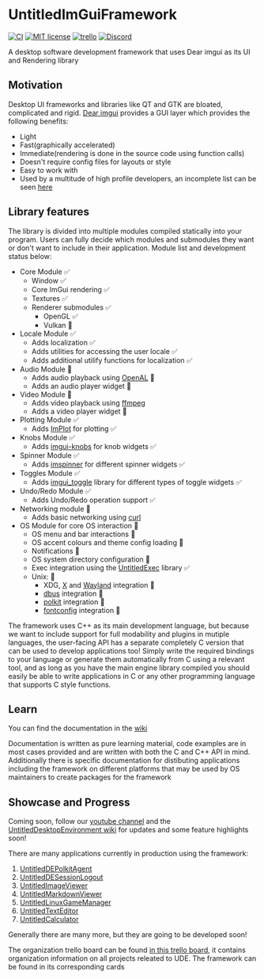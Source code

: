 # UntitledImGuiFramework
[![CI](https://github.com/MadLadSquad/UntitledImGuiFramework/actions/workflows/ci.yaml/badge.svg?branch=master)](https://github.com/MadLadSquad/UntitledImGuiFramework/actions/workflows/ci.yaml)
[![MIT license](https://img.shields.io/badge/License-MIT-blue.svg)](https://lbesson.mit-license.org/)
[![trello](https://img.shields.io/badge/Trello-UDE-blue])](https://trello.com/b/HmfuRY2K/untitleddesktop)
[![Discord](https://img.shields.io/discord/717037253292982315.svg?label=&logo=discord&logoColor=ffffff&color=7389D8&labelColor=6A7EC2)](https://discord.gg/4wgH8ZE)

A desktop software development framework that uses Dear imgui as its UI and Rendering library

## Motivation
Desktop UI frameworks and libraries like QT and GTK are bloated, complicated and rigid. [Dear imgui](https://github.com/ocornut/imgui) provides a GUI layer which provides the following benefits:
- Light
- Fast(graphically accelerated)
- Immediate(rendering is done in the source code using function calls)
- Doesn't require config files for layouts or style
- Easy to work with
- Used by a multitude of high profile developers, an incomplete list can be seen [here](https://github.com/ocornut/imgui/wiki/Software-using-dear-imgui)

## Library features
The library is divided into multiple modules compiled statically into your program. Users can fully decide which modules and submodules they want or don't 
want to include in their application. Module list and development status below:
- Core Module ✅
  - Window ✅
  - Core ImGui rendering ✅
  - Textures ✅
  - Renderer submodules ✅
    - OpenGL ✅
    - Vulkan 🚧
- Locale Module ✅
  - Adds localization ✅
  - Adds utilities for accessing the user locale ✅
  - Adds additional utilify functions for localization ✅
- Audio Module 🚧
  - Adds audio playback using [OpenAL](https://www.openal.org/) 🚧
  - Adds an audio player widget 🚧
- Video Module 🚧
  - Adds video playback using [ffmpeg](https://ffmpeg.org/)
  - Adds a video player widget 🚧
- Plotting Module ✅
  - Adds [ImPlot](https://github.com/epezent/implot) for plotting ✅
- Knobs Module ✅
  - Adds [imgui-knobs](https://github.com/altschuler/imgui-knobs) for knob widgets ✅
- Spinner Module ✅
  - Adds [imspinner](https://github.com/dalerank/imspinner) for different spinner widgets ✅
- Toggles Module ✅
  - Adds [imgui_toggle](https://github.com/cmdwtf/imgui_toggle) library for different types of toggle widgets ✅
- Undo/Redo Module ✅
  - Adds Undo/Redo operation support ✅
- Networking module 🚧
  - Adds basic networking using [curl](https://curl.se/)
- OS Module for core OS interaction 🚧
  - OS menu and bar interactions 🚧
  - OS accent colours and theme config loading 🚧
  - Notifications 🚧
  - OS system directory configuration 🚧
  - Exec integration using the [UntitledExec](https://github.com/MadLadSquad/UntitledExec) library ✅
  - Unix: 🚧
    - XDG, [X](http://www.x.org/) and [Wayland](https://wayland.freedesktop.org/) integration 🚧
    - [dbus](https://www.freedesktop.org/wiki/Software/dbus/) integration 🚧
    - [polkit](https://www.freedesktop.org/wiki/Software/PolicyKit/) integration 🚧
    - [fontconfig](https://www.freedesktop.org/wiki/Software/fontconfig/) integration 🚧

The framework uses C++ as its main development language, but because we want to include support for full modability and plugins in mutiple languages, the 
user-facing API has a separate completely C version that can be used to develop applications too! Simply write the required bindings to your language or
generate them automatically from C using a relevant tool, and as long as you have the main engine library compiled you should easily be able to write
applications in C or any other programming language that supports C style functions.

## Learn
You can find the documentation in the [wiki](https://github.com/MadLadSquad/UntitledImGuiFramework/wiki)

Documentation is written as pure learning material, code examples are in most cases provided and are written with both the C and C++ API in mind.
Additionally there is specific documentation for distibuting applications including the framework on different platforms that may be used by OS maintainers
to create packages for the framework

## Showcase and Progress
Coming soon, follow our [youtube channel](https://www.youtube.com/channel/UCWKEvueStyfeMGnkvVJuGxQ) and the 
[UntitledDesktopEnvironment wiki](https://trello.com/b/HmfuRY2K/untitleddesktop) for updates and some feature highlights soon!

There are many applications currently in production using the framework:
1. [UntitledDEPolkitAgent](https://github.com/MadLadSquad/UntitledDEPolkitAgent)
1. [UntitledDESessionLogout](https://github.com/MadLadSquad/UntitledDESessionLogout/)
1. [UntitledImageViewer](https://github.com/MadLadSquad/UntitledImageViewer)
1. [UntitledMarkdownViewer](https://github.com/MadLadSquad/UntitledMarkdownViewer)
1. [UntitledLinuxGameManager](https://github.com/MadLadSquad/UntitledLinuxGameManager)
1. [UntitledTextEditor](https://github.com/MadLadSquad/UntitledTextEditor)
1. [UntitledCalculator](https://github.com/MadLadSquad/UntitledCalculator)

Generally there are many more, but they are going to be developed soon!

The organization trello board can be found [in this trello board](https://trello.com/b/HmfuRY2K/untitleddesktop), it contains organization information 
on all projects releated to UDE. The framework can be found in its corresponding cards
